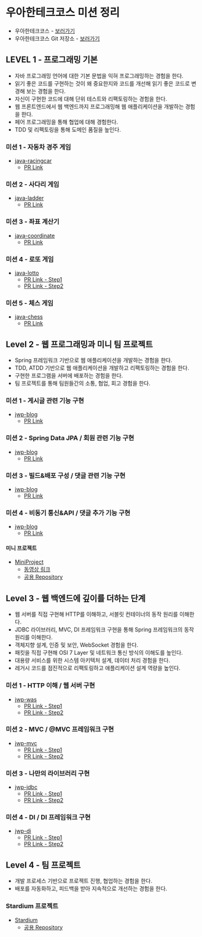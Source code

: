 # 우아한테크코스 미션 정리

* 우아한테크코스 - [보러가기](https://woowacourse.github.io)
* 우아한테크코스 Git 저장소 - [보러가기](https://github.com/woowacourse)

## LEVEL 1 - 프로그래밍 기본

* 자바 프로그래밍 언어에 대한 기본 문법을 익혀 프로그래밍하는 경험을 한다.
* 읽기 좋은 코드를 구현하는 것이 왜 중요한지와 코드를 개선해 읽기 좋은 코드로 변경해 보는 경험을 한다.
* 자신이 구현한 코드에 대해 단위 테스트와 리팩토링하는 경험을 한다.
* 웹 프론트엔드에서 웹 백엔드까지 프로그래밍해 웹 애플리케이션을 개발하는 경험을 한다.
* 페어 프로그래밍을 통해 협업에 대해 경험한다.
* TDD 및 리펙토링을 통해 도메인 품질을 높인다.

### 미션 1 - 자동차 경주 게임

* [java-racingcar](https://github.com/backlo/java-racingcar-1/tree/backlo)
  * [PR Link](https://github.com/woowacourse/java-racingcar/pull/21)

### 미션 2 - 사다리 게임

* [java-ladder](https://github.com/backlo/java-ladder/tree/backlo)
  * [PR Link](https://github.com/woowacourse/java-ladder/pull/17)

### 미션 3 - 좌표 계산기

* [java-coordinate](https://github.com/backlo/java-coordinate/tree/backlo)
  * [PR Link](https://github.com/woowacourse/java-coordinate/pull/50)

### 미션 4 - 로또 게임

* [java-lotto](https://github.com/backlo/java-lotto-1/tree/backlo)
  * [PR Link - Step1](https://github.com/woowacourse/java-lotto/pull/34)
  * [PR Link - Step2](https://github.com/woowacourse/java-lotto/pull/94)

### 미션 5 - 체스 게임

* [java-chess](https://github.com/backlo/java-chess/tree/backlo)
  * [PR Link](https://github.com/woowacourse/java-chess/pull/19)
  
## Level 2 - 웹 프로그래밍과 미니 팀 프로젝트

* Spring 프레임워크 기반으로 웹 애플리케이션을 개발하는 경험을 한다.
* TDD, ATDD 기반으로 웹 애플리케이션을 개발하고 리팩토링하는 경험을 한다.
* 구현한 프로그램을 서버에 배포하는 경험을 한다.
* 팀 프로젝트를 통해 팀원들간의 소통, 협업, 회고 경험을 한다.

### 미션 1 - 게시글 관련 기능 구현

* [jwp-blog](https://github.com/backlo/jwp-blog/tree/backlo)
  * [PR Link](https://github.com/woowacourse/jwp-blog/pull/27)

### 미션 2 - Spring Data JPA / 회원 관련 기능 구현

* [jwp-blog](https://github.com/backlo/jwp-blog/tree/backlo)
  * [PR Link](https://github.com/woowacourse/jwp-blog/pull/58)

### 미션 3 - 빌드&배포 구성 / 댓글 관련 기능 구현

* [jwp-blog](https://github.com/backlo/jwp-blog/tree/backlo)
  * [PR Link](https://github.com/woowacourse/jwp-blog/pull/135)

### 미션 4 - 비동기 통신&API / 댓글 추가 기능 구현

* [jwp-blog](https://github.com/backlo/jwp-blog/tree/backlo)
  * [PR Link](https://github.com/woowacourse/jwp-blog/pull/191)
  
#### 미니 프로젝트

* [MiniProject](https://github.com/backlo/miniprojects-2019)
  * [동영상 링크](https://www.youtube.com/playlist?list=PLgXGHBqgT2TsWUA5puZimG3DDlJTd370Q)
  * [공용 Repository](https://github.com/woowahan-ioi)
  
## Level 3 - 웹 백엔드에 깊이를 더하는 단계
* 웹 서버를 직접 구현해 HTTP를 이해하고, 서블릿 컨테이너의 동작 원리를 이해한다.
* JDBC 라이브러리, MVC, DI 프레임워크 구현을 통해 Spring 프레임워크의 동작 원리를 이해한다.
* 객체지향 설계, 인증 및 보안, WebSocket 경험을 한다.
* 패킷을 직접 구현해 OSI 7 Layer 및 네트워크 통신 방식의 이해도를 높인다.
* 대용량 서비스를 위한 시스템 아키텍처 설계, 데이터 처리 경험을 한다.
* 레거시 코드를 점진적으로 리팩토링하고 애플리케이션 설계 역량을 높인다.

### 미션 1 - HTTP 이해 / 웹 서버 구현

* [jwp-was](https://github.com/backlo/jwp-was)
  * [PR Link - Step1](https://github.com/woowacourse/jwp-was/pull/27)
  * [PR Link - Step2](https://github.com/woowacourse/jwp-was/pull/81)
  
### 미션 2 - MVC / @MVC 프레임워크 구현

* [jwp-mvc](https://github.com/backlo/jwp-mvc)
  * [PR Link - Step1](https://github.com/woowacourse/jwp-mvc/pull/29)
  * [PR Link - Step2](https://github.com/woowacourse/jwp-mvc/pull/53)

### 미션 3 - 나만의 라이브러리 구현

* [jwp-jdbc](https://github.com/backlo/jwp-jdbc/tree/backlo)
  * [PR Link - Step1](https://github.com/woowacourse/jwp-jdbc/pull/17)
  * [PR Link - Step2](https://github.com/woowacourse/jwp-jdbc/pull/51)

### 미션 4 - DI / DI 프레임워크 구현

* [jwp-di](https://github.com/backlo/jwp-di/tree/step2)
  * [PR Link - Step1](https://github.com/woowacourse/jwp-di/pull/45)
  * [PR Link - Step2](https://github.com/woowacourse/jwp-di/pull/82)

## Level 4 - 팀 프로젝트
* 개발 프로세스 기반으로 프로젝트 진행, 협업하는 경험을 한다.
* 배포를 자동화하고, 피드백을 받아 지속적으로 개선하는 경험을 한다.

### Stardium 프로젝트
* [Stardium](https://github.com/backlo/stardium)
  * [공용 Repository](https://github.com/billionaire-boys/stardium)
